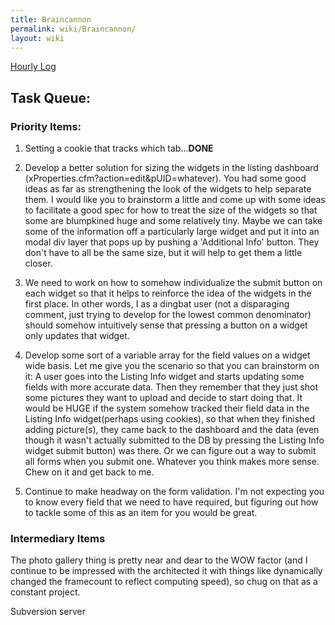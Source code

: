 ```yaml
---
title: Braincannon
permalink: wiki/Braincannon/
layout: wiki
---
```


[Hourly Log](/wiki/Braincannon/Hours "wikilink")

Task Queue:
-----------

### Priority Items:

1. Setting a cookie that tracks which tab...**DONE**

2. Develop a better solution for sizing the widgets in the listing
dashboard (xProperties.cfm?action=edit&pUID=whatever). You had some good
ideas as far as strengthening the look of the widgets to help separate
them. I would like you to brainstorm a little and come up with some
ideas to facilitate a good spec for how to treat the size of the widgets
so that some are blumpkined huge and some relatively tiny. Maybe we can
take some of the information off a particularly large widget and put it
into an modal div layer that pops up by pushing a 'Additional Info'
button. They don't have to all be the same size, but it will help to get
them a little closer.

3. We need to work on how to somehow individualize the submit button on
each widget so that it helps to reinforce the idea of the widgets in the
first place. In other words, I as a dingbat user (not a disparaging
comment, just trying to develop for the lowest common denominator)
should somehow intuitively sense that pressing a button on a widget only
updates that widget.

4. Develop some sort of a variable array for the field values on a
widget wide basis. Let me give you the scenario so that you can
brainstorm on it: A user goes into the Listing Info widget and starts
updating some fields with more accurate data. Then they remember that
they just shot some pictures they want to upload and decide to start
doing that. It would be HUGE if the system somehow tracked their field
data in the Listing Info widget(perhaps using cookies), so that when
they finished adding picture(s), they came back to the dashboard and the
data (even though it wasn't actually submitted to the DB by pressing the
Listing Info widget submit button) was there. Or we can figure out a way
to submit all forms when you submit one. Whatever you think makes more
sense. Chew on it and get back to me.

5. Continue to make headway on the form validation. I'm not expecting
you to know every field that we need to have required, but figuring out
how to tackle some of this as an item for you would be great.

### Intermediary Items

The photo gallery thing is pretty near and dear to the WOW factor (and I
continue to be impressed with the architected it with things like
dynamically changed the framecount to reflect computing speed), so chug
on that as a constant project.

Subversion server
